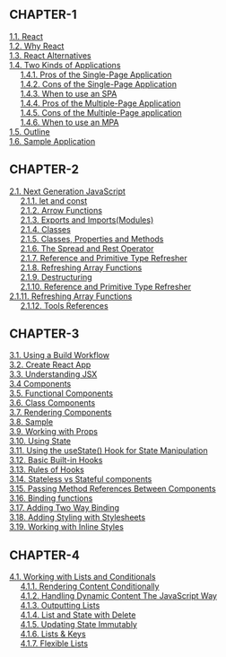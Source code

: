 ## CHAPTER-1
   [1.1. React](CHAPTER-1.md#11-react)    
   [1.2. Why React](CHAPTER-1.md#12-why-react)    
   [1.3. React Alternatives](CHAPTER-1.md#13-React-Alternatives)  
   [1.4. Two Kinds of Applications](CHAPTER-1.md#14-Two-Kinds-of-Applications)  
   &nbsp;&nbsp;&nbsp;&nbsp;&nbsp;[1.4.1. Pros of the Single-Page Application](CHAPTER-1.md#141-pros-of-the-single-page-application)</pre>  
   &nbsp;&nbsp;&nbsp;&nbsp;&nbsp;[1.4.2. Cons of the Single-Page Application](CHAPTER-1.md#142-cons-of-the-single-page-application)</pre>  
   &nbsp;&nbsp;&nbsp;&nbsp;&nbsp;[1.4.3. When to use an SPA](CHAPTER-1.md#143-when-to-use-an-spa)</pre>  
   &nbsp;&nbsp;&nbsp;&nbsp;&nbsp;[1.4.4. Pros of the Multiple-Page Application](CHAPTER-1.md#144-pros-of-the-multiple-page-application)</pre>  
   &nbsp;&nbsp;&nbsp;&nbsp;&nbsp;[1.4.5. Cons of the Multiple-Page application](CHAPTER-1.md#145-cons-of-the-multiple-page-application)</pre>  
   &nbsp;&nbsp;&nbsp;&nbsp;&nbsp;[1.4.6. When to use an MPA](CHAPTER-1.md#146-when-to-use-an-mpa)</pre>   
   [1.5. Outline](CHAPTER-1.md#15-outline)   
   [1.6. Sample Application](CHAPTER-1.md#16-sample-application)   
   
## CHAPTER-2
   [2.1. Next Generation JavaScript](CHAPTER-2.md#21-next-generation-javascript)  
   &nbsp;&nbsp;&nbsp;&nbsp;&nbsp;[2.1.1. let and const](CHAPTER-2.md#211-let-and-const)</pre>  
   &nbsp;&nbsp;&nbsp;&nbsp;&nbsp;[2.1.2. Arrow Functions](CHAPTER-2.md#212-arrow-functions)</pre>  
   &nbsp;&nbsp;&nbsp;&nbsp;&nbsp;[2.1.3. Exports and Imports(Modules)](CHAPTER-2.md#213-exports-and-importsmodules)</pre>  
   &nbsp;&nbsp;&nbsp;&nbsp;&nbsp;[2.1.4. Classes](CHAPTER-2.md#214-classes)</pre>  
   &nbsp;&nbsp;&nbsp;&nbsp;&nbsp;[2.1.5. Classes, Properties and Methods](CHAPTER-2.md#215-classes-properties-and-methods)</pre>  
   &nbsp;&nbsp;&nbsp;&nbsp;&nbsp;[2.1.6. The Spread and Rest Operator](CHAPTER-2.md#216-the-spread-and-rest-operator)</pre>  
   &nbsp;&nbsp;&nbsp;&nbsp;&nbsp;[2.1.7. Reference and Primitive Type Refresher](CHAPTER-2.md#217-reference-and-primitive-type-refresher)</pre>  
   &nbsp;&nbsp;&nbsp;&nbsp;&nbsp;[2.1.8. Refreshing Array Functions](CHAPTER-2.md#218-refreshing-array-functions)</pre>  
   &nbsp;&nbsp;&nbsp;&nbsp;&nbsp;[2.1.9. Destructuring](CHAPTER-2.md#219-destructuring)</pre>  
   &nbsp;&nbsp;&nbsp;&nbsp;&nbsp;[2.1.10. Reference and Primitive Type Refresher](CHAPTER-2.md#2110-reference-and-primitive-type-refresher)</pre>  
   [2.1.11. Refreshing Array Functions](CHAPTER-2.md#2111-refreshing-array-functions)</pre>  
   &nbsp;&nbsp;&nbsp;&nbsp;&nbsp;[2.1.12. Tools References](CHAPTER-2.md#2112-tools-references)</pre>  
   
## CHAPTER-3
   [3.1. Using a Build Workflow](CHAPTER-3.md#31-using-a-build-workflow)    
   [3.2. Create React App](CHAPTER-3.md#32-create-react-app)  
   [3.3. Understanding JSX](CHAPTER-3.md#33-understanding-jsx)  
   [3.4 Components](CHAPTER-3.md#34-components)  
   [3.5. Functional Components](CHAPTER-3.md#35-functional-components)  
   [3.6. Class Components](CHAPTER-3.md#36-class-components)  
   [3.7. Rendering Components](CHAPTER-3.md#37-rendering-components)  
   [3.8. Sample](CHAPTER-3.md#38-sample)  
   [3.9. Working with Props](CHAPTER-3.md#39-working-with-props)  
   [3.10. Using State](CHAPTER-3.md#310-using-state)  
   [3.11. Using the useState() Hook for State Manipulation](CHAPTER-3.md#311-using-the-usestate-hook-for-state-manipulation)  
   [3.12. Basic Built-in Hooks](CHAPTER-3.md#312-basic-built-in-hooks)  
   [3.13. Rules of Hooks](CHAPTER-3.md#313-rules-of-hooks)  
   [3.14. Stateless vs Stateful components](CHAPTER-3.md#314-stateless-vs-stateful-components)  
   [3.15. Passing Method References Between Components](CHAPTER-3.md#315-passing-method-references-between-components)  
   [3.16. Binding functions](CHAPTER-3.md#316-binding-functions)  
   [3.17. Adding Two Way Binding](CHAPTER-3.md#317-adding-two-way-binding)  
   [3.18. Adding Styling with Stylesheets](CHAPTER-3.md#318-adding-styling-with-stylesheets)  
   [3.19. Working with Inline Styles](CHAPTER-3.md#319-working-with-inline-styles)  

## CHAPTER-4
   [4.1. Working with Lists and Conditionals](CHAPTER-4.md#41-working-with-lists-and-conditionals)  
   &nbsp;&nbsp;&nbsp;&nbsp;&nbsp;[4.1.1. Rendering Content Conditionally](CHAPTER-4.md#411-rendering-content-conditionally)</pre>   
   &nbsp;&nbsp;&nbsp;&nbsp;&nbsp;[4.1.2. Handling Dynamic Content The JavaScript Way](CHAPTER-4.md#412-handling-dynamic-content-the-javascript-way)</pre>  
   &nbsp;&nbsp;&nbsp;&nbsp;&nbsp;[4.1.3. Outputting Lists](CHAPTER-4.md#413-outputting-lists)    
   &nbsp;&nbsp;&nbsp;&nbsp;&nbsp;[4.1.4. List and State with Delete](CHAPTER-4.md#414-list-and-state-with-delete)    
   &nbsp;&nbsp;&nbsp;&nbsp;&nbsp;[4.1.5. Updating State Immutably](CHAPTER-4.md#415-updating-state-immutably)   
   &nbsp;&nbsp;&nbsp;&nbsp;&nbsp;[4.1.6. Lists & Keys](CHAPTER-4.md#416-lists--keys)    
   &nbsp;&nbsp;&nbsp;&nbsp;&nbsp;[4.1.7. Flexible Lists](CHAPTER-4.md#417-flexible-lists)  
